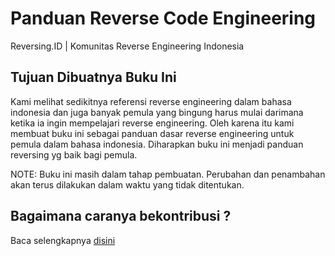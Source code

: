 # Panduan Reverse Code Engineering

Reversing.ID \| Komunitas Reverse Engineering Indonesia


## Tujuan Dibuatnya Buku Ini
Kami melihat sedikitnya referensi reverse engineering dalam bahasa indonesia dan juga banyak pemula yang bingung harus mulai darimana ketika ia ingin mempelajari reverse engineering. Oleh karena itu kami membuat buku ini sebagai panduan dasar reverse engineering untuk pemula dalam bahasa indonesia. Diharapkan buku ini menjadi panduan reversing yg baik bagi pemula.

NOTE: Buku ini masih dalam tahap pembuatan. Perubahan dan penambahan akan terus dilakukan dalam waktu yang tidak ditentukan.

## Bagaimana caranya bekontribusi ?
Baca selengkapnya [disini](./CONTRIBUTING.md)